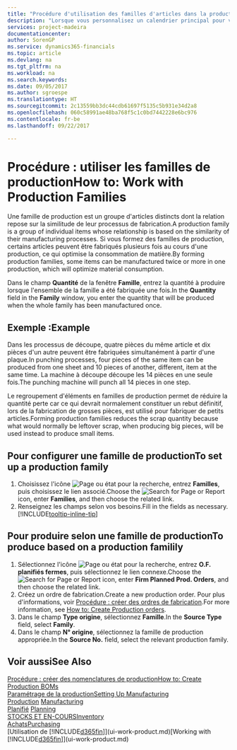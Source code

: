 ```yaml
---
title: "Procédure d'utilisation des familles d'articles dans la production | Microsoft Docs"
description: "Lorsque vous personnalisez un calendrier principal pour votre société ou pour l'un de ses partenaires commerciaux, votre tâche consiste essentiellement à modifier le statut des jours ouvrés et chômés."
services: project-madeira
documentationcenter: 
author: SorenGP
ms.service: dynamics365-financials
ms.topic: article
ms.devlang: na
ms.tgt_pltfrm: na
ms.workload: na
ms.search.keywords: 
ms.date: 09/05/2017
ms.author: sgroespe
ms.translationtype: HT
ms.sourcegitcommit: 2c13559bb3dc44cdb61697f5135c5b931e34d2a8
ms.openlocfilehash: 060c58991ae48ba768f5c1c0bd7442228e6bc976
ms.contentlocale: fr-be
ms.lasthandoff: 09/22/2017

---
```

# <a name="how-to-work-with-production-families"></a><span data-ttu-id="b6187-103">Procédure : utiliser les familles de production</span><span class="sxs-lookup"><span data-stu-id="b6187-103">How to: Work with Production Families</span></span>
<span data-ttu-id="b6187-104">Une famille de production est un groupe d'articles distincts dont la relation repose sur la similitude de leur processus de fabrication.</span><span class="sxs-lookup"><span data-stu-id="b6187-104">A production family is a group of individual items whose relationship is based on the similarity of their manufacturing processes.</span></span> <span data-ttu-id="b6187-105">Si vous formez des familles de production, certains articles peuvent être fabriqués plusieurs fois au cours d'une production, ce qui optimise la consommation de matière.</span><span class="sxs-lookup"><span data-stu-id="b6187-105">By forming production families, some items can be manufactured twice or more in one production, which will optimize material consumption.</span></span>

<span data-ttu-id="b6187-106">Dans le champ **Quantité** de la fenêtre **Famille**, entrez la quantité à produire lorsque l'ensemble de la famille a été fabriquée une fois.</span><span class="sxs-lookup"><span data-stu-id="b6187-106">In the **Quantity** field in the **Family** window, you enter the quantity that will be produced when the whole family has been manufactured once.</span></span>

## <a name="example"></a><span data-ttu-id="b6187-107">Exemple :</span><span class="sxs-lookup"><span data-stu-id="b6187-107">Example</span></span>
<span data-ttu-id="b6187-108">Dans les processus de découpe, quatre pièces du même article et dix pièces d'un autre peuvent être fabriquées simultanément à partir d'une plaque.</span><span class="sxs-lookup"><span data-stu-id="b6187-108">In punching processes, four pieces of the same item can be produced from one sheet and 10 pieces of another, different, item at the same time.</span></span> <span data-ttu-id="b6187-109">La machine à découpe découpe les 14 pièces en une seule fois.</span><span class="sxs-lookup"><span data-stu-id="b6187-109">The punching machine will punch all 14 pieces in one step.</span></span>

<span data-ttu-id="b6187-110">Le regroupement d'éléments en familles de production permet de réduire la quantité perte car ce qui devrait normalement constituer un rebut définitif, lors de la fabrication de grosses pièces, est utilisé pour fabriquer de petits articles.</span><span class="sxs-lookup"><span data-stu-id="b6187-110">Forming production families reduces the scrap quantity because what would normally be leftover scrap, when producing big pieces, will be used instead to produce small items.</span></span>

## <a name="to-set-up-a-production-family"></a><span data-ttu-id="b6187-111">Pour configurer une famille de production</span><span class="sxs-lookup"><span data-stu-id="b6187-111">To set up a production family</span></span>
1. <span data-ttu-id="b6187-112">Choisissez l'icône ![Page ou état pour la recherche](media/ui-search/search_small.png "Page ou état pour la recherche"), entrez **Familles**, puis choisissez le lien associé.</span><span class="sxs-lookup"><span data-stu-id="b6187-112">Choose the ![Search for Page or Report](media/ui-search/search_small.png "Search for Page or Report icon") icon, enter **Families**, and then choose the related link.</span></span>
2. <span data-ttu-id="b6187-113">Renseignez les champs selon vos besoins.</span><span class="sxs-lookup"><span data-stu-id="b6187-113">Fill in the fields as necessary.</span></span> [!INCLUDE[tooltip-inline-tip](includes/tooltip-inline-tip_md.md)]

## <a name="to-produce-based-on-a-production-familily"></a><span data-ttu-id="b6187-114">Pour produire selon une famille de production</span><span class="sxs-lookup"><span data-stu-id="b6187-114">To produce based on a production familily</span></span>
1. <span data-ttu-id="b6187-115">Sélectionnez l'icône ![Page ou état pour la recherche](media/ui-search/search_small.png "Page ou état pour la recherche"), entrez **O.F. planifiés fermes**, puis sélectionnez le lien connexe.</span><span class="sxs-lookup"><span data-stu-id="b6187-115">Choose the ![Search for Page or Report](media/ui-search/search_small.png "Search for Page or Report icon") icon, enter **Firm Planned Prod. Orders**, and then choose the related link.</span></span>
2. <span data-ttu-id="b6187-116">Créez un ordre de fabrication.</span><span class="sxs-lookup"><span data-stu-id="b6187-116">Create a new production order.</span></span> <span data-ttu-id="b6187-117">Pour plus d'informations, voir [Procédure : créer des ordres de fabrication](production-how-to-create-production-orders.md).</span><span class="sxs-lookup"><span data-stu-id="b6187-117">For more information, see [How to: Create Production orders](production-how-to-create-production-orders.md).</span></span>
3. <span data-ttu-id="b6187-118">Dans le champ **Type origine**, sélectionnez **Famille**.</span><span class="sxs-lookup"><span data-stu-id="b6187-118">In the **Source Type** field, select **Family**.</span></span>  
4. <span data-ttu-id="b6187-119">Dans le champ **N° origine**, sélectionnez la famille de production appropriée.</span><span class="sxs-lookup"><span data-stu-id="b6187-119">In the **Source No.** field, select the relevant production family.</span></span>

## <a name="see-also"></a><span data-ttu-id="b6187-120">Voir aussi</span><span class="sxs-lookup"><span data-stu-id="b6187-120">See Also</span></span>
[<span data-ttu-id="b6187-121">Procédure : créer des nomenclatures de production</span><span class="sxs-lookup"><span data-stu-id="b6187-121">How to: Create Production BOMs</span></span>](production-how-to-create-production-boms.md)  
[<span data-ttu-id="b6187-122">Paramétrage de la production</span><span class="sxs-lookup"><span data-stu-id="b6187-122">Setting Up Manufacturing</span></span>](production-configure-production-processes.md)  
<span data-ttu-id="b6187-123">[Production](production-manage-manufacturing.md)  </span><span class="sxs-lookup"><span data-stu-id="b6187-123">[Manufacturing](production-manage-manufacturing.md)  </span></span>  
<span data-ttu-id="b6187-124">[Planifié](production-planning.md) </span><span class="sxs-lookup"><span data-stu-id="b6187-124">[Planning](production-planning.md) </span></span>  
[<span data-ttu-id="b6187-125">STOCKS ET EN-COURS</span><span class="sxs-lookup"><span data-stu-id="b6187-125">Inventory</span></span>](inventory-manage-inventory.md)  
[<span data-ttu-id="b6187-126">Achats</span><span class="sxs-lookup"><span data-stu-id="b6187-126">Purchasing</span></span>](purchasing-manage-purchasing.md)  
<span data-ttu-id="b6187-127">[Utilisation de [!INCLUDE[d365fin](includes/d365fin_md.md)]](ui-work-product.md)</span><span class="sxs-lookup"><span data-stu-id="b6187-127">[Working with [!INCLUDE[d365fin](includes/d365fin_md.md)]](ui-work-product.md)</span></span>

